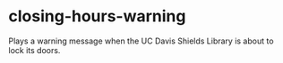 # closing-hours-warning
Plays a warning message when the UC Davis Shields Library is about to lock its doors.
